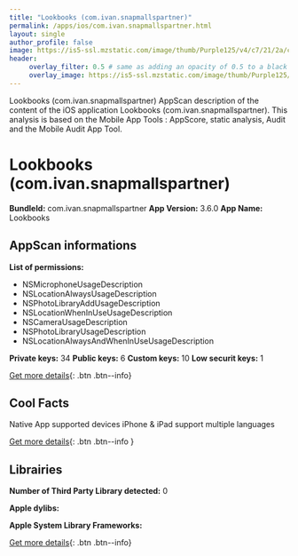 ```yaml
---
title: "Lookbooks (com.ivan.snapmallspartner)"
permalink: /apps/ios/com.ivan.snapmallspartner.html
layout: single
author_profile: false
image: https://is5-ssl.mzstatic.com/image/thumb/Purple125/v4/c7/21/2a/c7212a3a-1e9a-9ca9-4ef9-e18b28054e64/AppIcon-1x_U007emarketing-0-10-0-0-sRGB-85-220.png/512x512bb.jpg
header: 
     overlay_filter: 0.5 # same as adding an opacity of 0.5 to a black background
     overlay_image: https://is5-ssl.mzstatic.com/image/thumb/Purple125/v4/c7/21/2a/c7212a3a-1e9a-9ca9-4ef9-e18b28054e64/AppIcon-1x_U007emarketing-0-10-0-0-sRGB-85-220.png/512x512bb.jpg
---
```

Lookbooks (com.ivan.snapmallspartner) AppScan description of the content of the iOS application Lookbooks (com.ivan.snapmallspartner). This analysis is based on the Mobile App Tools : AppScore, static analysis, Audit and the Mobile Audit App Tool.

# Lookbooks (com.ivan.snapmallspartner)

**BundleId:** com.ivan.snapmallspartner
**App Version:** 3.6.0
**App Name:** Lookbooks


## AppScan informations 

**List of permissions:** 
- NSMicrophoneUsageDescription
- NSLocationAlwaysUsageDescription
- NSPhotoLibraryAddUsageDescription
- NSLocationWhenInUseUsageDescription
- NSCameraUsageDescription
- NSPhotoLibraryUsageDescription
- NSLocationAlwaysAndWhenInUseUsageDescription
  
  
**Private keys:** 34
**Public keys:** 6
**Custom keys:** 10
**Low securit keys:** 1
  
[Get more details](/pricing.html){: .btn .btn--info}

## Cool Facts

Native App
supported devices iPhone & iPad
support multiple languages
  
[Get more details](/pricing.html){: .btn .btn--info }

## Librairies 
**Number of Third Party Library detected:** 0


**Apple dylibs:**


**Apple System Library Frameworks:**


  
[Get more details](/pricing.html){: .btn .btn--info}

